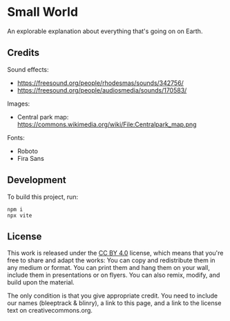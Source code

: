 # Small World

An explorable explanation about everything that's going on on Earth.

## Credits

Sound effects:

-   https://freesound.org/people/rhodesmas/sounds/342756/
-   https://freesound.org/people/audiosmedia/sounds/170583/

Images:

-   Central park map: https://commons.wikimedia.org/wiki/File:Centralpark_map.png

Fonts:

-   Roboto
-   Fira Sans

## Development

To build this project, run:

```
npm i
npx vite
```

## License

This work is released under the [CC BY 4.0](https://creativecommons.org/licenses/by/4.0/) license, which means that you're free to share and adapt the works: You can copy and redistribute them in any medium or format. You can print them and hang them on your wall, include them in presentations or on flyers. You can also remix, modify, and build upon the material.

The only condition is that you give appropriate credit. You need to include our names (bleeptrack & blinry), a link to this page, and a link to the license text on creativecommons.org.
